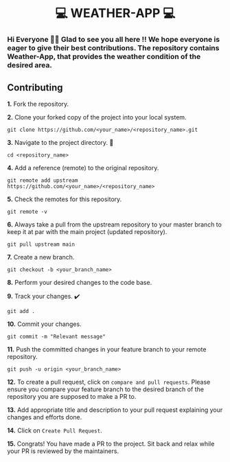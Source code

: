 <h1 align="center" >💻 WEATHER-APP 💻</h1>

<h3>Hi Everyone 👋🏻 Glad to see you all here !! We hope everyone is eager to give their best contributions. The repository contains Weather-App, that provides the weather condition of the desired area. </h3>

## Contributing

**1.** Fork the repository.

**2.** Clone your forked copy of the project into your local system.

```
git clone https://github.com/<your_name>/<repository_name>.git
```

**3.** Navigate to the project directory. 📁

```
cd <repository_name>
```

**4.** Add a reference (remote) to the original repository.

```
git remote add upstream https://github.com/<your_name>/<repository_name>
```

**5.** Check the remotes for this repository.

```
git remote -v
```

**6.** Always take a pull from the upstream repository to your master branch to keep it at par with the main project (updated repository).

```
git pull upstream main
```

**7.** Create a new branch.

```
git checkout -b <your_branch_name>
```

**8.** Perform your desired changes to the code base.

**9.** Track your changes. ✔️

```
git add .
```

**10.** Commit your changes.

```
git commit -m "Relevant message"
```

**11.** Push the committed changes in your feature branch to your remote repository.

```
git push -u origin <your_branch_name>
```

**12.** To create a pull request, click on `compare and pull requests`. Please ensure you compare your feature branch to the desired branch of the repository you are supposed to make a PR to.

**13.** Add appropriate title and description to your pull request explaining your changes and efforts done.

**14.** Click on `Create Pull Request`.

**15.** Congrats! You have made a PR to the project. Sit back and relax while your PR is reviewed by the maintainers.

